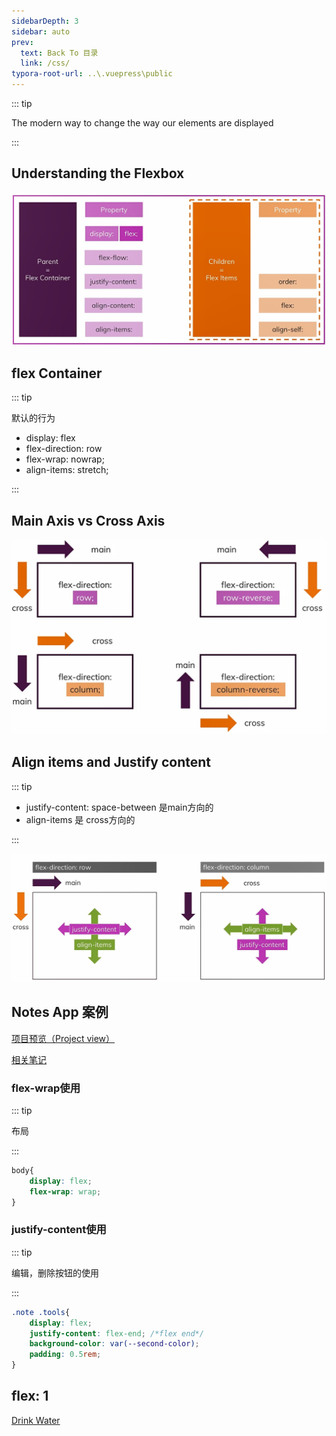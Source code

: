 ```yaml
---
sidebarDepth: 3
sidebar: auto
prev:
  text: Back To 目录
  link: /css/
typora-root-url: ..\.vuepress\public
---
```




::: tip

The modern way to change the way our elements are displayed

:::

## Understanding the Flexbox

![202112150857259](/images/css/202112150857259.jpg)

## flex Container

::: tip

默认的行为

- display: flex
- flex-direction: row
- flex-wrap: nowrap;
- align-items: stretch;

:::



## Main Axis vs Cross Axis



![202112150933745](/images/css/202112150933745.png)

## Align items and Justify content

::: tip

- justify-content: space-between  是main方向的
- align-items  是 cross方向的

:::

![202112150954144](/images/css/202112150954144.jpg)



## Notes App 案例

[项目预览（Project view）](https://q10viking.github.io/Mini-FrontEnd-project/12%20Notes%20App/)

[相关笔记](https://q10viking.github.io/minifrontendproject/08%20Notes%20App.html)

<common-progresson-snippet src="https://q10viking.github.io/Mini-FrontEnd-project/12%20Notes%20App/"/>

### flex-wrap使用

::: tip

布局

:::

```css
body{
    display: flex;
    flex-wrap: wrap;
}
```

### justify-content使用

::: tip

编辑，删除按钮的使用

:::

```css
.note .tools{
    display: flex;
    justify-content: flex-end; /*flex end*/
    background-color: var(--second-color);
    padding: 0.5rem;
}
```



## flex: 1

[Drink Water](https://q10viking.github.io/minifrontendproject/13%20Drink%20Water.html#flex)